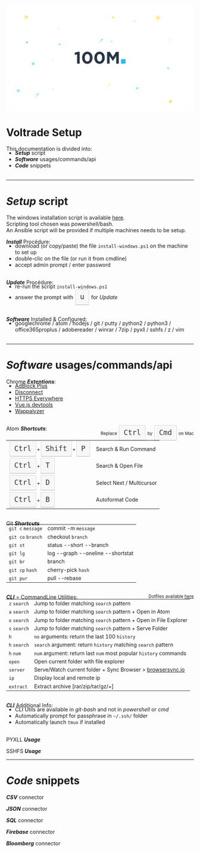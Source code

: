 <style>
kbd {
  display: inline-block;
  padding: 0 .5rem;
  border: var(--border);
  border-radius: 2px;
  background: var(--background-2);
  color: var(--dark-text-1);
  text-transform: none;
  font-weight: 300;
  font-size: 1.2rem;
  font-family: monospace;
  line-height: 1.8;
}
kbd {
  padding: .1em .6em;
  margin: 0 .1em;
  color: #333;
  text-shadow: 0 1px 0 #fff;
  background-color: #f7f7f7;
  border: 1px solid #ccc;
  box-shadow: 0 1px 0px rgba(0, 0, 0, 0.2),0 0 0 2px #ffffff inset;
  white-space: nowrap;
}
table, ul {
  margin-top: -20px;
  margin-bottom: 30px;
}
table thead {
  display: none;
}
</style>

<div class="header">
  <link rel="stylesheet" href="/css/100m.css">
  <img style="position: relative;z-index: -1;" src="/extra/prez/01.jpg" />
  <h1>Voltrade Setup</em></h1>
</div>

This documentation is divided into:
- ***Setup*** script
- ***Software*** usages/commands/api
- ***Code*** snippets

---

# ***Setup*** script

The windows installation script is available <a tt href="https://github.com/100-m/back-voltrade/blob/master/setup/install-windows.ps1">here</a>.  
Scripting tool chosen was powershell/bash.  
An Ansible script will be provided if multiple machines needs to be setup.

***Install*** Procédure:
- download (or copy/paste) the file `install-windows.ps1` on the machine to set up
- double-clic on the file (or run it from cmdline)
- accept admin prompt / enter password

***Update*** Procédure:
- re-run the script `install-windows.ps1`
- answer the prompt with <kbd>u</kbd> for *Update*

***Software*** Installed & Configured:
- googlechrome / atom / nodejs / git / putty / python2 / python3 / office365proplus / adobereader / winrar / 7zip / pyxll / sshfs / z / vim

---

# ***Software*** usages/commands/api

Chrome ***Extentions***:
- [AdBlock Plus](https://chrome.google.com/webstore/detail/cfhdojbkjhnklbpkdaibdccddilifddb)
- [Disconnect](https://chrome.google.com/webstore/detail/jeoacafpbcihiomhlakheieifhpjdfeo)
- [HTTPS Everywhere](https://chrome.google.com/webstore/detail/gcbommkclmclpchllfjekcdonpmejbdp)
- [Vue.js devtools](https://chrome.google.com/webstore/detail/nhdogjmejiglipccpnnnanhbledajbpd)
- [Wappalyzer](https://chrome.google.com/webstore/detail/gppongmhjkpfnbhagpmjfkannfbllamg)

Atom ***Shortcuts***:<small style="float: right;">Replace <kbd>Ctrl</kbd> by <kbd>Cmd</kbd> on Mac</small>

Key | Action
--- | ---
<kbd>Ctrl</kbd>+<kbd>Shift</kbd>+<kbd>P</kbd> | Search & Run Command
<kbd>Ctrl</kbd>+<kbd>T</kbd> | Search & Open File
<kbd>Ctrl</kbd>+<kbd>D</kbd> | Select Next / Multicursor
<kbd>Ctrl</kbd>+<kbd>B</kbd> | Autoformat Code

Git ***Shortcuts***

Command | Behavior
--- | ---
`git c` `message` | commit -m `message`
`git co` `branch` | checkout `branch`
`git st` | status --short --branch
`git lg` | log --graph --oneline --shortstat
`git br` | branch
`git cp` `hash` | cherry-pick `hash`
`git pur` | pull --rebase

***CLI*** = CommandLine Utilities: <small style="float: right;">Dotfiles available <a tt href="https://github.com/vbrajon/dotfiles">here</a></small>

Command | Behavior
--- | ---
`z` `search` | Jump to folder matching `search` pattern
`a` `search` | Jump to folder matching `search` pattern + Open in Atom
`o` `search` | Jump to folder matching `search` pattern + Open in File Explorer
`s` `search` | Jump to folder matching `search` pattern + Serve Folder
`h` | `no` arguments: return the last 100 `history`
`h` `search` | `search` argument: return `history` matching `search` pattern
`h` `num` | `num` argument: return last `num` most popular `history` commands
`open` | Open current folder with file explorer
`server` | Serve/Watch current folder + Sync Browser > [browsersync.io](https://www.browsersync.io/)
`ip` | Display local and remote ip
`extract` | Extract archive [rar/zip/tar/gz/+]

***CLI*** Additional Info:
- CLI Utils are available in *git-bash* and not in *powershell* or *cmd*
- Automatically prompt for passphrase in `~/.ssh/` folder
- Automatically launch `tmux` if installed

PYXLL ***Usage***

SSHFS ***Usage***

---

# ***Code*** snippets

***CSV*** connector

***JSON*** connector

***SQL*** connector

***Firebase*** connector

***Bloomberg*** connector
